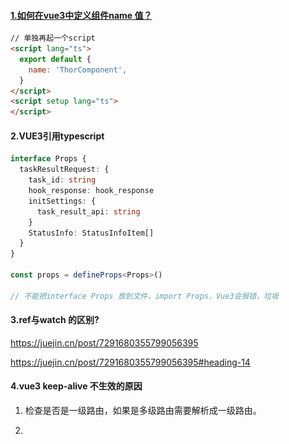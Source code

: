 #### [1.如何在vue3中定义组件name 值？](https://juejin.cn/post/7138237643342479397)

```html
// 单独再起一个script
<script lang="ts">
  export default {
    name: 'ThorComponent',
  }
</script>
<script setup lang="ts">
</script>
```

#### 2.VUE3引用typescript

```ts
interface Props {
  taskResultRequest: {
    task_id: string
    hook_response: hook_response
    initSettings: {
      task_result_api: string
    }
    StatusInfo: StatusInfoItem[]
  }
}

const props = defineProps<Props>()

// 不能把interface Props 放到文件，import Props，Vue3会报错，垃圾
```

#### 3.ref与watch 的区别?

https://juejin.cn/post/7291680355799056395

https://juejin.cn/post/7291680355799056395#heading-14

#### 4.vue3 keep-alive 不生效的原因

1. 检查是否是一级路由，如果是多级路由需要解析成一级路由。

2. <script setup> 模式下声明name，要跟路由的name 对应。

#### 5.vue3 v-model 实现方法

[1]: https://www.cnblogs.com/cl1998/p/15953250.html#autoid-2-3-0	"v-model原理"

#### 6.计算属性是只读的，你不能直接对它们进行赋值操作。

在 Vue 3 中，如果你遇到 `Write operation failed: computed value is readonly` 这个错误，通常是因为你试图直接修改一个计算属性（computed property）的值。计算属性是只读的，你不能直接对它们进行赋值操作。

并且计算属性被用到才会触发计算。

在 Vue 3 中，如果你遇到 `Write operation failed: computed value is readonly` 这个错误，通常是因为你试图直接修改一个计算属性（computed property）的值。计算属性是只读的，你不能直接对它们进行赋值操作。

##### 解决方法

1. **检查计算属性的使用**：
   确保你没有尝试直接修改计算属性的值。计算属性是基于其他响应式数据派生出来的，通常是只读的。

   ```javascript
   const app = Vue.createApp({
     data() {
       return {
         firstName: 'John',
         lastName: 'Doe'
       };
     },
     computed: {
       fullName() {
         return this.firstName + ' ' + this.lastName;
       }
     }
   });
   
   app.mount('#app');
   ```

   在这个例子中，`fullName` 是一个计算属性，你不能直接修改它。如果你尝试这样做：

   ```javascript
   this.fullName = 'Jane Doe'; // 这将导致错误
   ```

   你会得到 `Write operation failed: computed value is readonly` 错误。

2. **使用 `v-model` 绑定到计算属性的 getter 和 setter**：
   如果你确实需要修改计算属性的值，你可以为计算属性提供一个 setter。这样，当你尝试修改计算属性时，Vue 会调用 setter 来更新依赖的数据。

   ```javascript
   const app = Vue.createApp({
     data() {
       return {
         firstName: 'John',
         lastName: 'Doe'
       };
     },
     computed: {
       fullName: {
         get() {
           return this.firstName + ' ' + this.lastName;
         },
         set(newValue) {
           const names = newValue.split(' ');
           this.firstName = names[0];
           this.lastName = names[1] || '';
         }
       }
     }
   });
   
   app.mount('#app');
   ```

   现在你可以安全地修改 `fullName`：

   ```javascript
   this.fullName = 'Jane Doe'; // 这将调用 setter 并更新 firstName 和 lastName
   ```

3. **检查模板中的绑定**：
   如果你在模板中使用 `v-model` 绑定到一个计算属性，确保你为计算属性提供了 setter，否则会导致错误。

   ```html
   <input v-model="fullName" />
   ```

   如果 `fullName` 没有 setter，这会导致 `Write operation failed: computed value is readonly` 错误。

##### 总结

- 计算属性默认是只读的，不能直接修改。
- 如果你需要修改计算属性，可以为计算属性提供一个 setter。
- 确保在模板中使用 `v-model` 绑定时，计算属性有相应的 setter。

通过以上方法，你应该能够解决 `Write operation failed: computed value is readonly` 这个错误。

#### 7.vue3 动态循环 ref 怎么获取

```vue
<template>
  <div v-for="(item, index) in items" :key="index" :ref="setItemRef">
    {{ item }}
  </div>
</template>

<script setup>
import { ref, onBeforeUpdate } from 'vue'

const items = ref([1, 2, 3, 4, 5])
const itemRefs = ref([])

const setItemRef = el => {
  if (el) {
    itemRefs.value.push(el)
  }
}

// 在更新前清空 refs 数组
onBeforeUpdate(() => {
  itemRefs.value = []
})
</script>
```

8.vue3 中的单文件函数如：`defineEmits` 等不能再js文件中使用

![image-20250804133934482](../../../../image/image-20250804133934482.png)

> defineEmits 是 Vue 3 的编译器宏，只能在以下场景使用：
>
> - <script setup> 中
>
> - 组件的 setup() 函数中
>
> 不能在普通的 composable 函数中使用。
